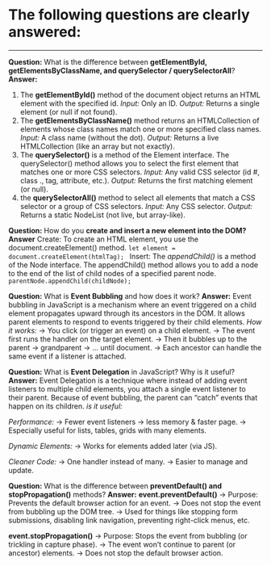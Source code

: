 
# The following questions are clearly answered:

----------------------------
**Question:**
What is the difference between **getElementById, getElementsByClassName, and querySelector / querySelectorAll**?
**Answer:**
1. The **getElementById()** method of the document object returns an HTML element with the specified id. *Input:* Only an ID. *Output:* Returns a single element (or null if not found).
2.  The **getElementsByClassName()** method returns an HTMLCollection of elements whose class names match one or more specified class names. *Input:* A class name (without the dot). *Output:*  Returns a live HTMLCollection (like an array but not exactly).
3. The **querySelector()** is a method of the Element interface. The querySelector() method allows you to select the first element that matches one or more CSS selectors. *Input:* Any valid CSS selector (id #, class ., tag, attribute, etc.). *Output:* Returns the first matching element (or null).
4. the **querySelectorAll()** method to select all elements that match a CSS selector or a group of CSS selectors. *Input:* Any CSS selector. *Output:* Returns a static NodeList (not live, but array-like).


**Question:**
How do you **create and insert a new element into the DOM?**
**Answer**
Create:
To create an HTML element, you use the document.createElement() method. `let element = document.createElement(htmlTag);
` 
Insert:
The *appendChild()* is a method of the Node interface. The appendChild() method allows you to add a node to the end of the list of child nodes of a specified parent node. `parentNode.appendChild(childNode);`


**Question:**
 What is **Event Bubbling** and how does it work?
**Answer:**
Event bubbling in JavaScript is a mechanism where an event triggered on a child element propagates upward through its ancestors in the DOM. It allows parent elements to respond to events triggered by their child elements.
*How it works:*
→ You click (or trigger an event) on a child element.
→ The event first runs the handler on the target element.
→ Then it bubbles up to the parent → grandparent → … until document.
→ Each ancestor can handle the same event if a listener is attached.


**Question:**
What is **Event Delegation** in JavaScript? Why is it useful?
**Answer:**
Event Delegation is a technique where instead of adding event listeners to multiple child elements, you attach a single event listener to their parent.
Because of event bubbling, the parent can “catch” events that happen on its children.
*is it useful:*

*Performance:*
→ Fewer event listeners → less memory & faster page.
→ Especially useful for lists, tables, grids with many elements.

*Dynamic Elements:*
→ Works for elements added later (via JS).

*Cleaner Code:*
→ One handler instead of many.
→ Easier to manage and update.


**Question:**
What is the difference between **preventDefault() and stopPropagation()** methods?
**Answer:**
**event.preventDefault()**
→ Purpose: Prevents the default browser action for an event.
→ Does not stop the event from bubbling up the DOM tree.
→ Used for things like stopping form submissions, disabling link navigation, preventing right-click menus, etc.

**event.stopPropagation()**
→ Purpose: Stops the event from bubbling (or trickling in capture phase).
→ The event won’t continue to parent (or ancestor) elements.
→ Does not stop the default browser action.